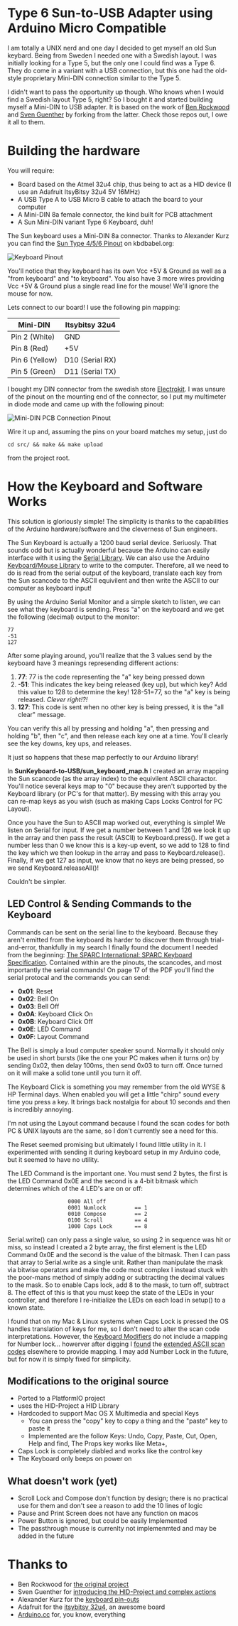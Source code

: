 # Type 6 Sun-to-USB Adapter using Arduino Micro Compatible

I am totally a UNIX nerd and one day I decided to get myself an old Sun keybard. Being from Sweden I needed one with a Swedish layout. I was initially looking for a Type 5, but the only one I could find was a Type 6. They do come in a variant with a USB connection, but this one had the old-style proprietary Mini-DIN connection similar to the Type 5.

I didn't want to pass the opportunity up though. Who knows when I would find a Swedish layout Type 5, right? So I bought it and started building myself a Mini-DIN to USB adapter. It is based on the work of [Ben Rockwood][benr] and [Sven Guenther][sven] by forking from the latter. Check those repos out, I owe it all to them.

# Building the hardware

You will require:

* Board based on the Atmel 32u4 chip, thus being to act as a HID device (I use an Adafruit ItsyBitsy 32u4 5V 16MHz)
* A USB Type A to USB Micro B cable to attach the board to your computer
* A Mini-DIN 8a female connector, the kind built for PCB attachment
* A Sun Mini-DIN variant Type 6 Keyboard, duh!

The Sun keyboard uses a Mini-DIN 8a connector.  Thanks to Alexander Kurz you can find the [Sun Type 4/5/6 Pinout][keyboard pin-outs] on kbdbabel.org:

![Keyboard Pinout][sun 456 din]

You'll notice that they keyboard has its own Vcc +5V & Ground as well as a "from keyboard" and "to keyboard".  You also have 3 more wires providing Vcc +5V & Ground plus a single read line for the mouse! We'll ignore the mouse for now.

Lets connect to our board! I use the following pin mapping:  

| Mini-DIN       | Itsybitsy 32u4  |
|----------------|-----------------|
| Pin 2 (White)  | GND             |
| Pin 8 (Red)    | +5V             |
| Pin 6 (Yellow) | D10 (Serial RX) |
| Pin 5 (Green)  | D11 (Serial TX) |

I bought my DIN connector from the swedish store [Electrokit](https://www.electrokit.com/). I was unsure of the pinout on the mounting end of the connector, so I put my multimeter in diode mode and came up with the following pinout:

![Mini-DIN PCB Connection Pinout](doc/pinout.png)

Wire it up and, assuming the pins on your board matches my setup, just do

```
cd src/ && make && make upload
```

from the project root.

# How the Keyboard and Software Works

This solution is gloriously simple!  The simplicity is thanks to the capabilities of the Arduino hardware/software and the cleverness of Sun engineers.

The Sun Keyboard is actually a 1200 baud serial device.  Seriuosly.  That sounds odd but is actually wonderful because the Arduino can easily interface with it using the [Serial Library](https://www.arduino.cc/en/Reference/Serial).  We can also use the Arduino [Keyboard/Mouse Library](https://www.arduino.cc/en/Reference/MouseKeyboard) to write to the computer.  Therefore, all we need to do is read from the serial output of the keyboard, translate each key from the Sun scancode to the ASCII equivilent and then write the ASCII to our computer as keyboard input!

By using the Arduino Serial Monitor and a simple sketch to listen, we can see what they keyboard is sending.  Press "a" on the keyboard and we get the following (decimal) output to the monitor:

```
77
-51
127
```

After some playing around, you'll realize that the 3 values send by the keyboard have 3 meanings represending different actions:

1. **77**: 77 is the code representing the "a" key being pressed down
2. **-51**: This indicates the key being released (key up), but which key?  Add this value to 128 to determine the key!  128-51=77, so the "a" key is being released.  _Clever right!?!_
3. **127**: This code is sent when no other key is being pressed, it is the "all clear" message.

You can verify this all by pressing and holding "a", then pressing and holding "b", then "c", and then release each key one at a time.  You'll clearly see the key downs, key ups, and releases.

It just so happens that these map perfectly to our Arduino library!

In **SunKeyboard-to-USB/sun_keyboard_map.h** I created an array mapping the Sun scancode (as the array index) to the equivilent ASCII charactor.  You'll notice several keys map to "0" because they aren't supported by the Keyboard library (or PC's for that matter).  By messing with this array you can re-map keys as you wish (such as making Caps Locks Control for PC Layout).

Once you have the Sun to ASCII map worked out, everything is simple!  We listen on Serial for input.  If we get a number between 1 and 126 we look it up in the array and then pass the result (ASCII) to Keyboard.press().  If we get a number less than 0 we know this is a key-up event, so we add to 128 to find the key which we then lookup in the array and pass to Keyboard.release().  Finally, if we get 127 as input, we know that no keys are being pressed, so we send Keyboard.releaseAll()!

Couldn't be simpler.

## LED Control & Sending Commands to the Keyboard

Commands can be sent on the serial line to the keyboard.  Because they aren't emitted from the keyboard its harder to discover them through trial-and-error, thankfully in my search I finally found the document I needed from the beginning: [The SPARC International: SPARC Keyboard Specification](http://sparc.org/wp-content/uploads/2014/01/KBD.pdf.gz).  Contained within are the pinouts, the scancodes, and most importantly the serial commands!  On page 17 of the PDF you'll find the serial protocal and the commands you can send:

* **0x01**: Reset
* **0x02**: Bell On
* **0x03**: Bell Off
* **0x0A**: Keyboard Click On
* **0x0B**: Keyboard Click Off
* **0x0E**: LED Command
* **0x0F**: Layout Command

The Bell is simply a loud computer speaker sound.  Normally it should only be used in short bursts (like the one your PC makes when it turns on) by sending 0x02, then delay 100ms, then send 0x03 to turn off.  Once turned on it will make a solid tone until you turn it off.

The Keyboard Click is something you may remember from the old WYSE & HP Terminal days.  When enabled you will get a little "chirp" sound every time you press a key.  It brings back nostalgia for about 10 seconds and then is incredibly annoying.

I'm not using the Layout command because I found the scan codes for both PC & UNIX layouts are the same, so I don't currently see a need for this.

The Reset seemed promising but ultimately I found little utility in it.  I experimented with sending it during keyboard setup in my Arduino code, but it seemed to have no utility.

The LED Command is the important one.  You must send 2 bytes, the first is the LED Command 0x0E and the second is a 4-bit bitmask which determines which of the 4 LED's are on or off:

```
                   0000 All off
                   0001 Numlock         == 1
                   0010 Compose         == 2
                   0100 Scroll          == 4
                   1000 Caps Lock       == 8
```

Serial.write() can only pass a single value, so using 2 in sequence was hit or miss, so instead I created a 2 byte array, the first element is the LED Command 0x0E and the second is the value of the bitmask.  Then I can pass that array to Serial.write as a single unit.  Rather than manipulate the mask via bitwise operators and make the code most complex I instead stuck with the poor-mans method of simply adding or subtracting the decimal values to the mask.  So to enable Caps lock, add 8 to the mask, to turn off, subtract 8.  The effect of this is that you must keep the state of the LEDs in your controller, and therefore I re-initialize the LEDs on each load in setup() to a known state.

I found that on my Mac & Linux systems when Caps Lock is pressed the OS handles translation of keys for me, so I don't need to alter the scan code interpretations.  However, the [Keyboard Modifiers](https://www.arduino.cc/en/Reference/KeyboardModifiers) do not include a mapping for Number lock... howerver after digging I [found](https://learn.adafruit.com/introducing-bluefruit-ez-key-diy-bluetooth-hid-keyboard/sending-keys-via-serial) the [extended ASCII scan codes](https://en.wikipedia.org/wiki/ASCII) elsewhere to provide mapping.  I may add Number Lock in the future, but for now it is simply fixed for simplicity.

## Modifications to the original source

* Ported to a PlatformIO project
* uses the HID-Project a HID Library
* Hardcoded to support Mac OS X Multimedia and special Keys
  - You can press the "copy" key to copy a thing and the "paste" key to paste it
  - Implemented are the follow Keys: Undo, Copy, Paste, Cut, Open, Help and find, The Props key works like Meta+,
* Caps Lock is completely diabled and works like the control key
* The Keyboard only beeps on power on

## What doesn't work (yet)

* Scroll Lock and Compose don't function by design; there is no practical use for them and don't see a reason to add the 10 lines of logic
* Pause and Print Screen does not have any function on macos
* Power Button is ignored, but could be easily Implemented
* The passthrough mouse is currenlty not implemenmted and may be added in the future

# Thanks to

* Ben Rockwood for [the original project]
* Sven Guenther for [introducing the HID-Project and complex actions][the later project]
* Alexander Kurz for the [keyboard pin-outs]
* Adafruit for the [itsybitsy 32u4], an awesome board
* [Arduino.cc](https://www.arduino.cc/) for, you know, everything

<!--- references -->
[benr]: https://github.com/benr
[the original project]: https://github.com/benr/SunType5_ArduinoAdapter

[sven]: https://github.com/0x6e3078
[the later project]: https://github.com/0x6e3078/SunType5_ArduinoAdapter

[specification]: http://sparc.org/wp-content/uploads/2014/01/KBD.pdf.gz
[keyboard pin-outs]: http://www.kbdbabel.org/conn/index.html
[sun 456 din]: http://www.kbdbabel.org/conn/kbd_connector_sun456.png

[itsybitsy 32u4]: https://www.adafruit.com/product/3677
